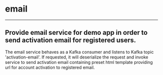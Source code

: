 # email
-------------------------------------------------------------------------------------------
Provide email service for demo app in order to send activation email for registered users.
-------------------------------------------------------------------------------------------
The email service behaves as a Kafka consumer and listens to Kafka topic 'activation-email'.
If requested, it will deserialize the request and invoke service to send activation email containing 
preset html template providing url for account activation to registered email.
